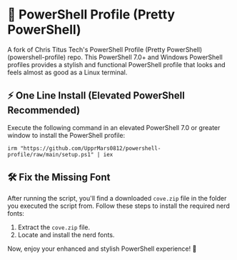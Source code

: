 # 🎨 PowerShell Profile (Pretty PowerShell)

A fork of Chris Titus Tech's PowerShell Profile (Pretty PowerShell) (powershell-profile) repo.
This PowerShell 7.0+ and Windows PowerShell profiles provides a stylish and functional PowerShell profile that looks and feels almost as good as a Linux terminal.

## ⚡ One Line Install (Elevated PowerShell Recommended)

Execute the following command in an elevated PowerShell 7.0 or greater window to install the PowerShell profile:

```
irm "https://github.com/UpprMars0812/powershell-profile/raw/main/setup.ps1" | iex
```

## 🛠️ Fix the Missing Font

After running the script, you'll find a downloaded `cove.zip` file in the folder you executed the script from. Follow these steps to install the required nerd fonts:

1. Extract the `cove.zip` file.
2. Locate and install the nerd fonts.

Now, enjoy your enhanced and stylish PowerShell experience! 🚀
